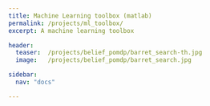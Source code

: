 ```yaml
---
title: Machine Learning toolbox (matlab)
permalink: /projects/ml_toolbox/
excerpt: A machine learning toolbox

header:
  teaser:  /projects/belief_pomdp/barret_search-th.jpg
  image:   /projects/belief_pomdp/barret_search.jpg

sidebar:
  nav: "docs"

---
```

